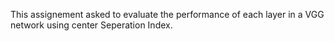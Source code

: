This assignement asked to evaluate the performance of each layer in a VGG network using center Seperation Index.